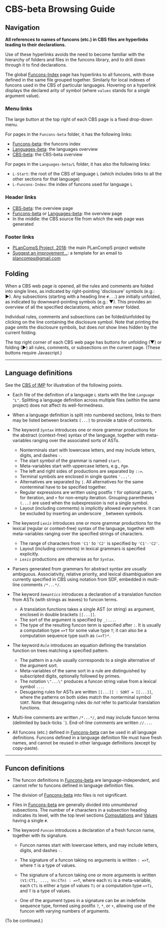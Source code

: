 CBS-beta Browsing Guide
=======================

Navigation
----------

**All references to names of funcons (etc.) in CBS files are hyperlinks leading
to their declarations.**

Use of these hyperlinks avoids the need to become familiar with the hierarchy of
folders and files in the funcons library, and to drill down through it to find
declarations.

The global [Funcons-Index] page has hyperlinks to all funcons, with those 
defined in the same file grouped together. Similarly for local indexes
of funcons used in the CBS of particular languages. Hovering on a hyperlink
displays the declared arity of symbol \(where `values` stands for a *single*
argument value).

### Menu links

  The large button at the top right of each CBS page is a fixed drop-down menu.
    
  For pages in the `Funcons-beta` folder, it has the following links:

  - [Funcons-beta]\: the funcons index
  - [Languages-beta]\: the languages overview 
  - [CBS-beta]\: the CBS-beta overview

  For pages in the `Languages-beta/L` folder, it has also the following links:

  - `L-Start`: the root of the CBS of language `L` (which includes links to
    all the other sections for that language)
  - `L-Funcons-Index`: the index of funcons used for language `L`

### Header links

  - [CBS-beta]\: the overview page
  - [Funcons-beta] or [Languages-beta]\: the overview page
  - In the middle: the CBS source file from which the web page was generated

### Footer links
  
  - [PLanCompS Project, 2018]\: the main PLanCompS project website
  - [Suggest an improvement...]\: a template for an email to plancomps@gmail.com

Folding
-------

When a CBS web page is opened, all the rules and comments are folded into
single lines, as indicated by right-pointing 'disclosure' symbols 
(e.g.: &#9658;). Any subsections (starting with a heading line `#...`) are 
initially unfolded, as indicated by downward-pointing symbols (e.g.: &#9660;).
This provides an overview of all the specified declarations, which are never
folded.

Individual rules, comments and subsections can be folded/unfolded by clicking
on the line containing the disclosure symbol. Note that printing the page
omits the disclosure symbols, but does *not* show lines hidden by the current
folding.

The top right corner of each CBS web page has buttons for unfolding (&#9660;)
or folding (&#9658;) all rules, comments, or subsections on the current page. 
(These buttons require Javascript.)

--------------------

Language definitions
--------------------

See the [CBS of IMP] for illustration of the following points.

- Each file of the definition of a language `L` starts with the line
  *`Language "L"`*. Splitting a language definition across multiple files
  (within the same project) does not affect its well-formedness.

- When a language definition is split into numbered sections, links to them
  may be listed between brackets `[...]` to provide a table of contents.

- The keyword *`Syntax`* introduces one or more grammar productions for the 
  abstract (context-free) syntax of the language, together with meta-variables
  ranging over the associated sorts of ASTs.
  
  - Nonterminals start with lowercase letters, and may include letters, digits,
    and dashes `-`.
  - The start symbol of the grammar is named `start`.
  - Meta-variables start with uppercase letters, e.g., *`Pgm`*.
  - The left and right sides of productions are separated by `::=`.
  - Terminal symbols are enclosed in single quotes `'...'`.
  - Alternatives are separated by `|`. All alternatives for the same
    nonterminal have to be specified together.
  - Regular expressions are written using postfix `?` for optional parts,
    `*` for iteration, and `+` for non-empty iteration. Grouping parentheses
    `(...)` are used when the subexpression is not a single symbol.
  - Layout (including comments) is implicitly allowed everywhere. It can
    be excluded by inserting an underscore `_` between symbols.

- The keyword *`Lexis`* introduces one or more grammar productions for the 
  lexical (regular or context-free) syntax of the language, together with
  meta-variables ranging over the specified strings of characters.
  
  - The range of characters from `'C1'` to `'C2'` is specified by `'C1'-'C2'`.
  - Layout (including comments) in lexical grammars is specified explicitly.
  - *`Lexis`* productions are otherwise as for *`Syntax`*.

- Parsers generated from grammars for abstract syntax are usually ambiguous.
  Associativity, relative priority, and lexical disambiguation are currently
  specified in CBS using notation from SDF, embedded in multi-line comments
  `/*...*/`.

- The keyword *`Semantics`* introduces a declaration of a translation function
  from ASTs (with strings as leaves) to funcon terms.
  
  - A translation functions takes a single AST (or string) as argument,
    enclosed in double brackets `[[...]]`.
  - The sort of the argument is specified by `_:...`.
  - The type of the resulting funcon term is specified after `:`. It is usually
    a computation type `=>T` for some value type `T`; it can also be a
    computation sequence type such as `(=>T)*`.

- The keyword *`Rule`* introduces an equation defining the translation function
  on trees matching a specified pattern.
  
  - The pattern in a rule usually corresponds to a single alternative of the
    argument sort.
  - Meta-variables of the same sort in a rule are distinguished by subscripted
    digits, optionally followed by primes.
  - The notation `\"...\"` produces a funcon string value from a lexical symbol
    `...`.
  - Desugaring rules for ASTs are written `[[...]] : SORT = [[...]]`, where
    the patterns on both sides match the nonterminal symbol `SORT`. Note
    that desugaring rules do *not* refer to particular translation functions.

- Multi-line comments are written `/*...*/`, and may include funcon terms
  (delimited by back-ticks `` ` ``). End-of-line comments are written `//...`.
 
- All funcons (etc.) defined in [Funcons-beta] can be used in all language
  definitions. Funcons defined in a language definition file must have fresh
  names, and cannot be reused in other language definitions \(except by 
  copy-paste).

------------------

Funcon definitions
------------------

- The funcon definitions in [Funcons-beta] are language-independent, and cannot
  refer to funcons defined in language definition files.

- The division of [Funcons-beta] into files is not significant.

- Files in [Funcons-beta] are generally divided into *unnumbered* subsections.
  The number of `#` characters in a subsection heading indicates its level,
  with the top level sections [Computations] and [Values] having a single `#`.

- The keyword *`Funcon`* introduces a declaration of a fresh funcon name,
  together with its signature. 
  
  - Funcon names start with lowercase letters, and may include letters, digits,
    and dashes `-`.
  
  - The signature of a funcon taking no arguments is written `: =>T`, where
    `T` is a type of values.

  - The signature of a funcon taking one or more arguments is written 
    `(V1:CT1, ..., Vn:CTn) : =>T`, where each `Vi` is a meta-variable,
    each `CTi` is either a type of values `Ti` or a computation type `=>Ti`, 
    and `T` is a type of values.

  - One of the argument types in a signature can be an indefinite sequence
    type, formed using postfix `?`, `*`, or `+`, allowing use of the funcon
    with varying numbers of arguments.

(To be continued.)


[Funcons-beta]: ../Funcons-beta/Funcons-Index/index.html

[Funcons-Index]: ../Funcons-beta/Funcons-Index/index.html

[Languages-beta]: ../Languages-beta/index.md

[CBS-beta]: ../index.md

[PLanCompS Project, 2018]: http://plancomps.org

[Suggest an improvement...]: mailto:plancomps@gmail.com

[CBS of IMP]: ../Languages-beta/IMP/IMP-cbs/IMP/IMP-Start/index.html

[Values]: ../Funcons-beta/Values/index.md

[Computations]: ../Funcons-beta/Computations/index.md

